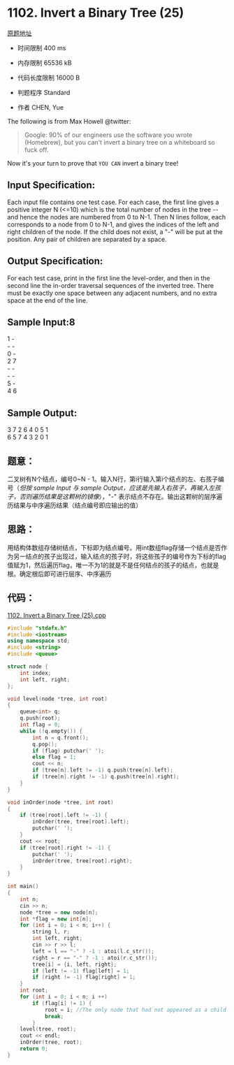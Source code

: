 ﻿# 1102. Invert a Binary Tree (25)

[原题地址](https://www.patest.cn/contests/pat-a-practise/1102)

* 时间限制 400 ms



* 内存限制 65536 kB



* 代码长度限制 16000 B



* 判题程序 Standard 

* 作者 CHEN, Yue



The following is from Max Howell @twitter:

> Google: 90% of our engineers use the software you wrote (Homebrew), but you can't invert a binary tree on a whiteboard so fuck off.

Now it's your turn to prove that `YOU CAN` invert a binary tree!

## Input Specification: 

Each input file contains one test case. For each case, the first line gives a positive integer N (<=10) which is the total number of nodes in the tree -- and hence the nodes are numbered from 0 to N-1. Then N lines follow, each corresponds to a node from 0 to N-1, and gives the indices of the left and right children of the node. If the child does not exist, a "-" will be put at the position. Any pair of children are separated by a space.

## Output Specification: 

For each test case, print in the first line the level-order, and then in the second line the in-order traversal sequences of the inverted tree. There must be exactly one space between any adjacent numbers, and no extra space at the end of the line.
## Sample Input:8
1 \-  
\- \-  
0 \-  
2 7  
\- \-  
\- \-  
5 \-  
4 6  

## Sample Output:

3 7 2 6 4 0 5 1  
6 5 7 4 3 2 0 1  

## 题意：

二叉树有N个结点，编号0~N - 1。输入N行，第i行输入第i个结点的左、右孩子编号（*但按 sample Input 与 sample Output，应该是先输入右孩子，再输入左孩子，否则遍历结果是这颗树的镜像*），"-" 表示结点不存在。输出这颗树的层序遍历结果与中序遍历结果（结点编号即应输出的值）


## 思路：

用结构体数组存储树结点，下标即为结点编号。用int数组flag存储一个结点是否作为另一结点的孩子出现过，输入结点的孩子时，将这些孩子的编号作为下标的flag值赋为1，然后遍历flag，唯一不为1的就是不是任何结点的孩子的结点，也就是根。确定根后即可进行层序、中序遍历


## 代码：

[1102. Invert a Binary Tree (25).cpp](https://github.com/jerrykcode/PAT-Practise/blob/master/PAT%20Advanced%20Level%20Practise/1102.%20Invert%20a%20Binary%20Tree%20(25)/1102.%20Invert%20a%20Binary%20Tree%20(25).cpp)

```cpp
#include "stdafx.h"
#include <iostream>
using namespace std;
#include <string>
#include <queue>

struct node {
	int index;
	int left, right;
};

void level(node *tree, int root)
{
	queue<int> q;
	q.push(root);
	int flag = 0;
	while (!q.empty()) {
		int n = q.front();
		q.pop();
		if (flag) putchar(' ');
		else flag = 1;
		cout << n;
		if (tree[n].left != -1) q.push(tree[n].left);
		if (tree[n].right != -1) q.push(tree[n].right);
	}
}

void inOrder(node *tree, int root)
{
	if (tree[root].left != -1) {
		inOrder(tree, tree[root].left);
		putchar(' ');
	}
	cout << root;
	if (tree[root].right != -1) {
		putchar(' ');
		inOrder(tree, tree[root].right);
	}
}

int main()
{
	int n;
	cin >> n;
	node *tree = new node[n];
	int *flag = new int[n];
	for (int i = 0; i < n; i++) {
		string l, r;
		int left, right;
		cin >> r >> l;
		left = l == "-" ? -1 : atoi(l.c_str());
		right = r == "-" ? -1 : atoi(r.c_str());
		tree[i] = {i, left, right};
		if (left != -1) flag[left] = 1;
		if (right != -1) flag[right] = 1;
	}
	int root;
	for (int i = 0; i < n; i ++)
		if (flag[i] != 1) {
			root = i; //The only node that had not appeared as a child of others is the root
			break;
		}
	level(tree, root);
	cout << endl;
	inOrder(tree, root);
    return 0;
}
```
